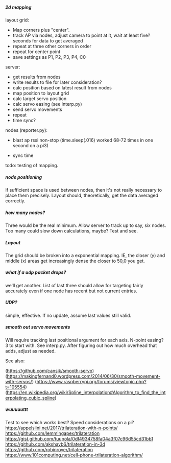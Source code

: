 ##### 2d mapping

layout grid:
- Map corners plus "center".
- track AP via nodes, adjust camera to point at it, wait at least five? seconds for data to get averaged
- repeat at three other corners in order
- repeat for center point
- save settings as P1, P2, P3, P4, C0

server:
- get results from nodes
- write results to file for later consideration?
- calc position based on latest result from nodes
- map position to layout grid
- calc target servo position
- calc servo easing (see interp.py)
- send servo movements
- repeat
- time sync?

nodes (reporter.py):
- blast ap rssi non-stop (time.sleep(.016) worked 68-72 times in one second on a pi3)

- sync time

todo: testing of mapping.

##### node positioning

If sufficient space is used between nodes, then it's not really necessary to place them precisely. Layout should, theoretically, get the data averaged correctly. 

##### how many nodes?

Three would be the real minimum.  Allow server to track up to say, six nodes.  Too many could slow down calculations, maybe?  Test and see.

##### Layout

The grid should be broken into a exponential mapping. IE, the closer (y) and middle (x) areas get increasingly dense the closer to 50,0 you get.

##### what if a udp packet drops?

we'll get another.  List of last three should allow for targeting fairly accurately even if one node has recent but not current entries.

##### UDP?

simple, effective. If no update, assume last values still valid.

##### smooth out servo movements

Will require tracking last positional argument for each axis. 
N-point easing? 3 to start with.  See interp.py.  After figuring out how much overhead that adds, adjust as needed. 

See also:

(https://github.com/cansik/smooth-servo)
(https://makingfernand0.wordpress.com/2014/06/30/smooth-movement-with-servos/)
(https://www.raspberrypi.org/forums/viewtopic.php?t=105554)
(https://en.wikipedia.org/wiki/Spline_interpolation#Algorithm_to_find_the_interpolating_cubic_spline)

##### wuuuuuttt

Test to see which works best? Speed considerations on a pi?
https://appelsiini.net/2017/trilateration-with-n-points/
https://github.com/lemmingapex/trilateration
https://gist.github.com/tuupola/0df4934758fa04a3f07c96d55cd31bb1
https://github.com/akshayb6/trilateration-in-3d
https://github.com/robinroyer/trilateration
https://www.101computing.net/cell-phone-trilateration-algorithm/ 
